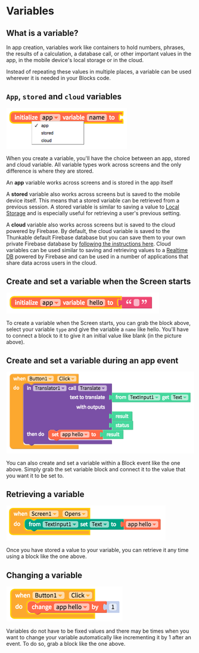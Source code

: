 # Variables

## What is a variable?

In app creation, variables work like containers to hold numbers, phrases, the results of a calculation, a database call, or other important values in the app, in the mobile device's local storage or in the cloud.

Instead of repeating these values in multiple places, a variable can be used wherever it is needed in your Blocks code.

## `App`, `stored` and `cloud` variables

![](../../../.gitbook/assets/screen-shot-2018-10-11-at-12.26.33-pm.png)

When you create a variable, you'll have the choice between an app, stored and cloud variable. All variable types work across screens and the only difference is where they are stored.

An **app** variable works across screens and is stored in the app itself

A **stored** variable also works across screens but is saved to the mobile device itself. This means that a stored variable can be retrieved from a previous session. A stored variable is similar to saving a value to [Local Storage](../components/data/local-storage.md) and is especially useful for retrieving a user's previous setting.

A **cloud** variable also works across screens but is saved to the cloud powered by Firebase. By default, the cloud variable is saved to the Thunkable default Firebase database but you can save them to your own private Firebase database by [following the instructions here](../components/data/realtime-db.md#create-your-free-firebase-project-and-account). Cloud variables can be used similar to saving and retrieving values to a [Realtime DB](../components/data/realtime-db.md) powered by Firebase and can be used in a number of applications that share data across users in the cloud.

## Create and set a variable when the Screen starts

![](../../../.gitbook/assets/screen-shot-2018-10-11-at-1.29.35-pm.png)

  
To create a variable when the Screen starts, you can grab the block above, select your variable `type` and give the variable a `name` like hello. You'll have to connect a block to it to give it an initial value like blank \(in the picture above\).

## Create and set a variable during an app event

![](../../../.gitbook/assets/screen-shot-2018-10-11-at-1.30.53-pm.png)

You can also create and set a variable within a Block event like the one above. Simply grab the set variable block and connect it to the value that you want it to be set to.

## Retrieving a variable

![](../../../.gitbook/assets/screen-shot-2018-10-11-at-1.34.36-pm.png)

Once you have stored a value to your variable, you can retrieve it any time using a block like the one above.

## Changing a variable

![](../../../.gitbook/assets/screen-shot-2018-10-11-at-1.44.00-pm.png)

  
Variables do not have to be fixed values and there may be times when you want to change your variable automatically like incrementing it by 1 after an event. To do so, grab a block like the one above.

